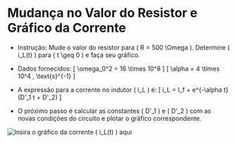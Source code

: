 # Mudança no Valor do Resistor e Gráfico da Corrente

- Instrução: Mude o valor do resistor para \( R = 500 \Omega \). Determine \( i_L(t) \) para \( t \geq 0 \) e faça seu gráfico.

- Dados fornecidos:
  \[ \omega_0^2 = 16 \times 10^8 \]
  \[ \alpha = 4 \times 10^4 \, \text{s}^{-1} \]

- A expressão para a corrente no indutor \( i_L \) é:
  \[ i_L = I_f + e^{-\alpha t}(D'_1 t + D'_2) \]

- O próximo passo é calcular as constantes \( D'_1 \) e \( D'_2 \) com as novas condições do circuito e plotar o gráfico correspondente.

![Insira o gráfico da corrente \( i_L(t) \) aqui](link-para-o-grafico)